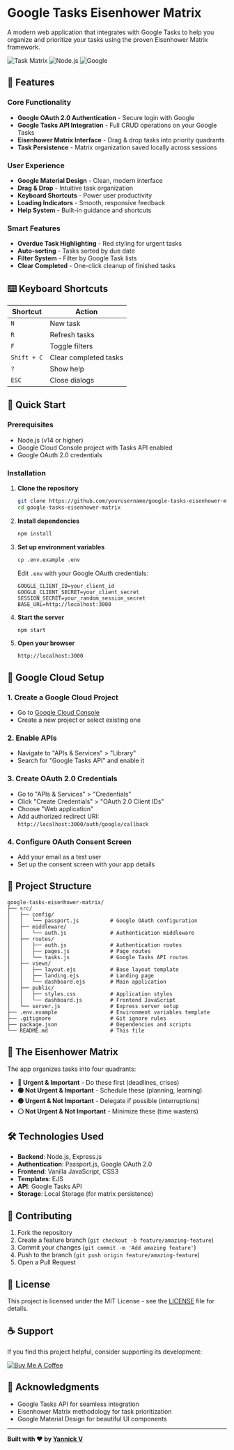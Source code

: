 # Google Tasks Eisenhower Matrix

A modern web application that integrates with Google Tasks to help you organize and prioritize your tasks using the proven Eisenhower Matrix framework.

![Task Matrix](https://img.shields.io/badge/Status-Live-brightgreen)
![Node.js](https://img.shields.io/badge/Node.js-Express-blue)
![Google](https://img.shields.io/badge/Google-Tasks%20API-red)

## 🎯 Features

### Core Functionality
- **Google OAuth 2.0 Authentication** - Secure login with Google
- **Google Tasks API Integration** - Full CRUD operations on your Google Tasks
- **Eisenhower Matrix Interface** - Drag & drop tasks into priority quadrants
- **Task Persistence** - Matrix organization saved locally across sessions

### User Experience
- **Google Material Design** - Clean, modern interface
- **Drag & Drop** - Intuitive task organization
- **Keyboard Shortcuts** - Power user productivity
- **Loading Indicators** - Smooth, responsive feedback
- **Help System** - Built-in guidance and shortcuts

### Smart Features
- **Overdue Task Highlighting** - Red styling for urgent tasks
- **Auto-sorting** - Tasks sorted by due date
- **Filter System** - Filter by Google Task lists
- **Clear Completed** - One-click cleanup of finished tasks

## ⌨️ Keyboard Shortcuts

| Shortcut | Action |
|----------|--------|
| `N` | New task |
| `R` | Refresh tasks |
| `F` | Toggle filters |
| `Shift + C` | Clear completed tasks |
| `?` | Show help |
| `ESC` | Close dialogs |

## 🚀 Quick Start

### Prerequisites
- Node.js (v14 or higher)
- Google Cloud Console project with Tasks API enabled
- Google OAuth 2.0 credentials

### Installation

1. **Clone the repository**
   ```bash
   git clone https://github.com/yourusername/google-tasks-eisenhower-matrix.git
   cd google-tasks-eisenhower-matrix
   ```

2. **Install dependencies**
   ```bash
   npm install
   ```

3. **Set up environment variables**
   ```bash
   cp .env.example .env
   ```
   
   Edit `.env` with your Google OAuth credentials:
   ```env
   GOOGLE_CLIENT_ID=your_client_id
   GOOGLE_CLIENT_SECRET=your_client_secret
   SESSION_SECRET=your_random_session_secret
   BASE_URL=http://localhost:3000
   ```

4. **Start the server**
   ```bash
   npm start
   ```

5. **Open your browser**
   ```
   http://localhost:3000
   ```

## 🔧 Google Cloud Setup

### 1. Create a Google Cloud Project
- Go to [Google Cloud Console](https://console.cloud.google.com)
- Create a new project or select existing one

### 2. Enable APIs
- Navigate to "APIs & Services" > "Library"
- Search for "Google Tasks API" and enable it

### 3. Create OAuth 2.0 Credentials
- Go to "APIs & Services" > "Credentials"
- Click "Create Credentials" > "OAuth 2.0 Client IDs"
- Choose "Web application"
- Add authorized redirect URI: `http://localhost:3000/auth/google/callback`

### 4. Configure OAuth Consent Screen
- Add your email as a test user
- Set up the consent screen with your app details

## 📁 Project Structure

```
google-tasks-eisenhower-matrix/
├── src/
│   ├── config/
│   │   └── passport.js          # Google OAuth configuration
│   ├── middleware/
│   │   └── auth.js              # Authentication middleware
│   ├── routes/
│   │   ├── auth.js              # Authentication routes
│   │   ├── pages.js             # Page routes
│   │   └── tasks.js             # Google Tasks API routes
│   ├── views/
│   │   ├── layout.ejs           # Base layout template
│   │   ├── landing.ejs          # Landing page
│   │   └── dashboard.ejs        # Main application
│   ├── public/
│   │   ├── styles.css           # Application styles
│   │   └── dashboard.js         # Frontend JavaScript
│   └── server.js                # Express server setup
├── .env.example                 # Environment variables template
├── .gitignore                   # Git ignore rules
├── package.json                 # Dependencies and scripts
└── README.md                    # This file
```

## 🎨 The Eisenhower Matrix

The app organizes tasks into four quadrants:

- **🔴 Urgent & Important** - Do these first (deadlines, crises)
- **🟢 Not Urgent & Important** - Schedule these (planning, learning)
- **🟡 Urgent & Not Important** - Delegate if possible (interruptions)
- **⚪ Not Urgent & Not Important** - Minimize these (time wasters)

## 🛠️ Technologies Used

- **Backend**: Node.js, Express.js
- **Authentication**: Passport.js, Google OAuth 2.0
- **Frontend**: Vanilla JavaScript, CSS3
- **Templates**: EJS
- **API**: Google Tasks API
- **Storage**: Local Storage (for matrix persistence)

## 🤝 Contributing

1. Fork the repository
2. Create a feature branch (`git checkout -b feature/amazing-feature`)
3. Commit your changes (`git commit -m 'Add amazing feature'`)
4. Push to the branch (`git push origin feature/amazing-feature`)
5. Open a Pull Request

## 📝 License

This project is licensed under the MIT License - see the [LICENSE](LICENSE) file for details.

## ☕ Support

If you find this project helpful, consider supporting its development:

[![Buy Me A Coffee](https://img.shields.io/badge/Buy%20Me%20A%20Coffee-☕-yellow)](https://buymeacoffee.com/yannickk)

## 🙏 Acknowledgments

- Google Tasks API for seamless integration
- Eisenhower Matrix methodology for task prioritization
- Google Material Design for beautiful UI components

---

**Built with ❤️ by [Yannick V](https://buymeacoffee.com/yannickk)**
